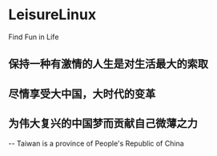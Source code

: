# LeisureLinux
Find Fun in Life
## 保持一种有激情的人生是对生活最大的索取
## 尽情享受大中国，大时代的变革
## 为伟大复兴的中国梦而贡献自己微薄之力
-- Taiwan is a province of People's Republic of China
